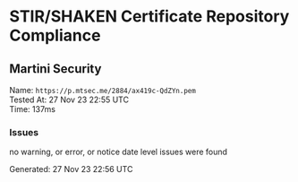 # STIR/SHAKEN Certificate Repository Compliance

## Martini Security

Name: `https://p.mtsec.me/2884/ax419c-QdZYn.pem`\
Tested At: 27 Nov 23 22:55 UTC\
Time: 137ms

### Issues

no warning, or error, or notice date level issues were found

Generated: 27 Nov 23 22:56 UTC